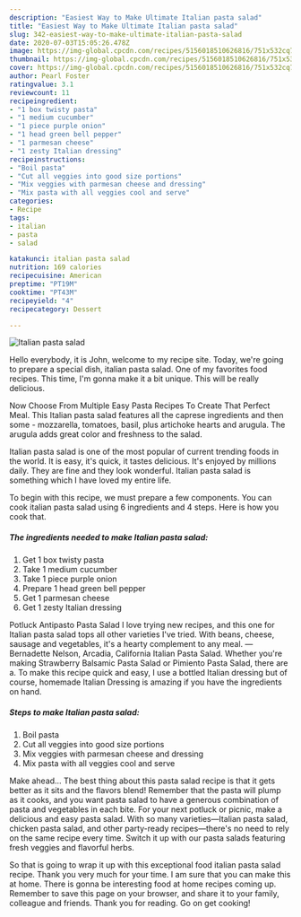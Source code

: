 ```yaml
---
description: "Easiest Way to Make Ultimate Italian pasta salad"
title: "Easiest Way to Make Ultimate Italian pasta salad"
slug: 342-easiest-way-to-make-ultimate-italian-pasta-salad
date: 2020-07-03T15:05:26.478Z
image: https://img-global.cpcdn.com/recipes/5156018510626816/751x532cq70/italian-pasta-salad-recipe-main-photo.jpg
thumbnail: https://img-global.cpcdn.com/recipes/5156018510626816/751x532cq70/italian-pasta-salad-recipe-main-photo.jpg
cover: https://img-global.cpcdn.com/recipes/5156018510626816/751x532cq70/italian-pasta-salad-recipe-main-photo.jpg
author: Pearl Foster
ratingvalue: 3.1
reviewcount: 11
recipeingredient:
- "1 box twisty pasta"
- "1 medium cucumber"
- "1 piece purple onion"
- "1 head green bell pepper"
- "1 parmesan cheese"
- "1 zesty Italian dressing"
recipeinstructions:
- "Boil pasta"
- "Cut all veggies into good size portions"
- "Mix veggies with parmesan cheese and dressing"
- "Mix pasta with all veggies cool and serve"
categories:
- Recipe
tags:
- italian
- pasta
- salad

katakunci: italian pasta salad 
nutrition: 169 calories
recipecuisine: American
preptime: "PT19M"
cooktime: "PT43M"
recipeyield: "4"
recipecategory: Dessert

---
```



![Italian pasta salad](https://img-global.cpcdn.com/recipes/5156018510626816/751x532cq70/italian-pasta-salad-recipe-main-photo.jpg)

Hello everybody, it is John, welcome to my recipe site. Today, we're going to prepare a special dish, italian pasta salad. One of my favorites food recipes. This time, I'm gonna make it a bit unique. This will be really delicious.

Now Choose From Multiple Easy Pasta Recipes To Create That Perfect Meal. This Italian pasta salad features all the caprese ingredients and then some - mozzarella, tomatoes, basil, plus artichoke hearts and arugula. The arugula adds great color and freshness to the salad.

Italian pasta salad is one of the most popular of current trending foods in the world. It is easy, it's quick, it tastes delicious. It's enjoyed by millions daily. They are fine and they look wonderful. Italian pasta salad is something which I have loved my entire life.


To begin with this recipe, we must prepare a few components. You can cook italian pasta salad using 6 ingredients and 4 steps. Here is how you cook that.

<!--inarticleads1-->

##### The ingredients needed to make Italian pasta salad:

1. Get 1 box twisty pasta
1. Take 1 medium cucumber
1. Take 1 piece purple onion
1. Prepare 1 head green bell pepper
1. Get 1 parmesan cheese
1. Get 1 zesty Italian dressing


Potluck Antipasto Pasta Salad I love trying new recipes, and this one for Italian pasta salad tops all other varieties I&#39;ve tried. With beans, cheese, sausage and vegetables, it&#39;s a hearty complement to any meal. —Bernadette Nelson, Arcadia, California Italian Pasta Salad. Whether you&#39;re making Strawberry Balsamic Pasta Salad or Pimiento Pasta Salad, there are a. To make this recipe quick and easy, I use a bottled Italian dressing but of course, homemade Italian Dressing is amazing if you have the ingredients on hand. 

<!--inarticleads2-->

##### Steps to make Italian pasta salad:

1. Boil pasta
1. Cut all veggies into good size portions
1. Mix veggies with parmesan cheese and dressing
1. Mix pasta with all veggies cool and serve


Make ahead… The best thing about this pasta salad recipe is that it gets better as it sits and the flavors blend! Remember that the pasta will plump as it cooks, and you want pasta salad to have a generous combination of pasta and vegetables in each bite. For your next potluck or picnic, make a delicious and easy pasta salad. With so many varieties—Italian pasta salad, chicken pasta salad, and other party-ready recipes—there&#39;s no need to rely on the same recipe every time. Switch it up with our pasta salads featuring fresh veggies and flavorful herbs. 

So that is going to wrap it up with this exceptional food italian pasta salad recipe. Thank you very much for your time. I am sure that you can make this at home. There is gonna be interesting food at home recipes coming up. Remember to save this page on your browser, and share it to your family, colleague and friends. Thank you for reading. Go on get cooking!
